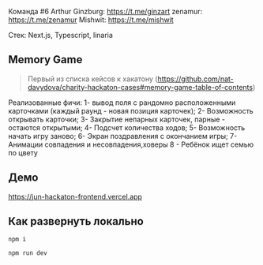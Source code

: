 Команда #6
Arthur Ginzburg: https://t.me/ginzart
zenamur: https://t.me/zenamur
Mishwit: https://t.me/mishwit

Стек: Next.js, Typescript, linaria

## Memory Game

> Первый из списка кейсов к хакатону (https://github.com/nat-davydova/charity-hackaton-cases#memory-game-table-of-contents)

Реализованные фичи:
1- вывод поля с рандомно расположенными карточками (каждый раунд - новая позиция карточек);
2- Возможность открывать карточки;
3- Закрытие непарных карточек, парные - остаются открытыми;
4- Подсчет количества ходов;
5- Возможность начать игру заново;
6- Экран поздравления с окончанием игры;
7- Анимации совпадения и несовпадения,ховеры
8 - Ребёнок ищет семью по цвету

## Демо

https://jun-hackaton-frontend.vercel.app

## Как развернуть локально

```
npm i
```

```
npm run dev
```
